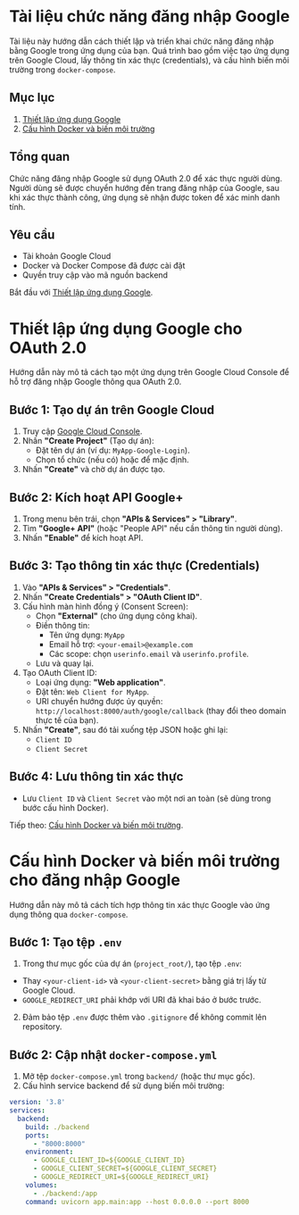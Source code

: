 # Tài liệu chức năng đăng nhập Google

Tài liệu này hướng dẫn cách thiết lập và triển khai chức năng đăng nhập bằng Google trong ứng dụng của bạn. Quá trình bao gồm việc tạo ứng dụng trên Google Cloud, lấy thông tin xác thực (credentials), và cấu hình biến môi trường trong `docker-compose`.

## Mục lục
1. [Thiết lập ứng dụng Google](./setup_google_app.md)
2. [Cấu hình Docker và biến môi trường](./docker_config.md)

## Tổng quan
Chức năng đăng nhập Google sử dụng OAuth 2.0 để xác thực người dùng. Người dùng sẽ được chuyển hướng đến trang đăng nhập của Google, sau khi xác thực thành công, ứng dụng sẽ nhận được token để xác minh danh tính.

## Yêu cầu
- Tài khoản Google Cloud
- Docker và Docker Compose đã được cài đặt
- Quyền truy cập vào mã nguồn backend

Bắt đầu với [Thiết lập ứng dụng Google](./setup_google_app.md).

# Thiết lập ứng dụng Google cho OAuth 2.0

Hướng dẫn này mô tả cách tạo một ứng dụng trên Google Cloud Console để hỗ trợ đăng nhập Google thông qua OAuth 2.0.

## Bước 1: Tạo dự án trên Google Cloud
1. Truy cập [Google Cloud Console](https://console.cloud.google.com/).
2. Nhấn **"Create Project"** (Tạo dự án):
   - Đặt tên dự án (ví dụ: `MyApp-Google-Login`).
   - Chọn tổ chức (nếu có) hoặc để mặc định.
3. Nhấn **"Create"** và chờ dự án được tạo.

## Bước 2: Kích hoạt API Google+
1. Trong menu bên trái, chọn **"APIs & Services" > "Library"**.
2. Tìm **"Google+ API"** (hoặc "People API" nếu cần thông tin người dùng).
3. Nhấn **"Enable"** để kích hoạt API.

## Bước 3: Tạo thông tin xác thực (Credentials)
1. Vào **"APIs & Services" > "Credentials"**.
2. Nhấn **"Create Credentials" > "OAuth Client ID"**.
3. Cấu hình màn hình đồng ý (Consent Screen):
   - Chọn **"External"** (cho ứng dụng công khai).
   - Điền thông tin:
     - Tên ứng dụng: `MyApp`
     - Email hỗ trợ: `<your-email>@example.com`
     - Các scope: chọn `userinfo.email` và `userinfo.profile`.
   - Lưu và quay lại.
4. Tạo OAuth Client ID:
   - Loại ứng dụng: **"Web application"**.
   - Đặt tên: `Web Client for MyApp`.
   - URI chuyển hướng được ủy quyền: `http://localhost:8000/auth/google/callback` (thay đổi theo domain thực tế của bạn).
5. Nhấn **"Create"**, sau đó tải xuống tệp JSON hoặc ghi lại:
   - `Client ID`
   - `Client Secret`

## Bước 4: Lưu thông tin xác thực
- Lưu `Client ID` và `Client Secret` vào một nơi an toàn (sẽ dùng trong bước cấu hình Docker).

Tiếp theo: [Cấu hình Docker và biến môi trường](./docker_config.md).

# Cấu hình Docker và biến môi trường cho đăng nhập Google

Hướng dẫn này mô tả cách tích hợp thông tin xác thực Google vào ứng dụng thông qua `docker-compose`.

## Bước 1: Tạo tệp `.env`
1. Trong thư mục gốc của dự án (`project_root/`), tạo tệp `.env`:

- Thay `<your-client-id>` và `<your-client-secret>` bằng giá trị lấy từ Google Cloud.
- `GOOGLE_REDIRECT_URI` phải khớp với URI đã khai báo ở bước trước.

2. Đảm bảo tệp `.env` được thêm vào `.gitignore` để không commit lên repository.

## Bước 2: Cập nhật `docker-compose.yml`
1. Mở tệp `docker-compose.yml` trong `backend/` (hoặc thư mục gốc).
2. Cấu hình service backend để sử dụng biến môi trường:
```yaml
version: '3.8'
services:
  backend:
    build: ./backend
    ports:
      - "8000:8000"
    environment:
      - GOOGLE_CLIENT_ID=${GOOGLE_CLIENT_ID}
      - GOOGLE_CLIENT_SECRET=${GOOGLE_CLIENT_SECRET}
      - GOOGLE_REDIRECT_URI=${GOOGLE_REDIRECT_URI}
    volumes:
      - ./backend:/app
    command: uvicorn app.main:app --host 0.0.0.0 --port 8000

